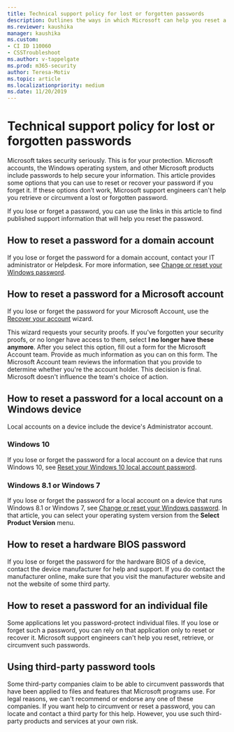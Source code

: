 ```yaml
---
title: Technical support policy for lost or forgotten passwords
description: Outlines the ways in which Microsoft can help you reset a lost or forgotten password, and provides links to instructions for doing so.
ms.reviewer: kaushika
manager: kaushika
ms.custom:
- CI ID 110060
- CSSTroubleshoot 
ms.author: v-tappelgate
ms.prod: m365-security
author: Teresa-Motiv
ms.topic: article
ms.localizationpriority: medium
ms.date: 11/20/2019
---
```


# Technical support policy for lost or forgotten passwords

Microsoft takes security seriously. This is for your protection. Microsoft accounts, the Windows operating system, and other Microsoft products include passwords to help secure your information. This article provides some options that you can use to reset or recover your password if you forget it. If these options don’t work, Microsoft support engineers can't help you retrieve or circumvent a lost or forgotten password.

If you lose or forget a password, you can use the links in this article to find published support information that will help you reset the password.

## How to reset a password for a domain account

If you lose or forget the password for a domain account, contact your IT administrator or Helpdesk. For more information, see [Change or reset your Windows password](https://support.microsoft.com/help/4490115).

## How to reset a password for a Microsoft account

If you lose or forget the password for your Microsoft Account, use the [Recover your account](https://account.live.com/ResetPassword.aspx) wizard.

This wizard requests your security proofs. If you've forgotten your security proofs, or no longer have access to them, select **I no longer have these anymore**. After you select this option, fill out a form for the Microsoft Account team. Provide as much information as you can on this form. The Microsoft Account team reviews the information that you provide to determine whether you're the account holder. This decision is final. Microsoft doesn't influence the team's choice of action.

## How to reset a password for a local account on a Windows device

Local accounts on a device include the device's Administrator account.

### Windows 10

If you lose or forget the password for a local account on a device that runs Windows 10, see [Reset your Windows 10 local account password](https://support.microsoft.com/help/4028457).

### Windows 8.1 or Windows 7

If you lose or forget the password for a local account on a device that runs Windows 8.1 or Windows 7, see [Change or reset your Windows password](https://support.microsoft.com/help/4490115). In that article, you can select your operating system version from the **Select Product Version** menu.

## How to reset a hardware BIOS password

If you lose or forget the password for the hardware BIOS of a device, contact the device manufacturer for help and support. If you do contact the manufacturer online, make sure that you visit the manufacturer website and not the website of some third party.

## How to reset a password for an individual file

Some applications let you password-protect individual files. If you lose or forget such a password, you can rely on that application only to reset or recover it. Microsoft support engineers can't help you reset, retrieve, or circumvent such passwords.

## Using third-party password tools

Some third-party companies claim to be able to circumvent passwords that have been applied to files and features that Microsoft programs use. For legal reasons, we can't recommend or endorse any one of these companies. If you want help to circumvent or reset a password, you can locate and contact a third party for this help. However, you use such third-party products and services at your own risk.
